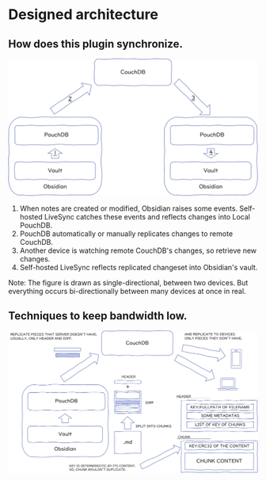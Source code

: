 # Designed architecture

## How does this plugin synchronize.

![Synchronization](../images/1.png)

1. When notes are created or modified, Obsidian raises some events. Self-hosted LiveSync catches these events and reflects changes into Local PouchDB.
2. PouchDB automatically or manually replicates changes to remote CouchDB.
3. Another device is watching remote CouchDB's changes, so retrieve new changes.
4. Self-hosted LiveSync reflects replicated changeset into Obsidian's vault.

Note: The figure is drawn as single-directional, between two devices. But everything occurs bi-directionally between many devices at once in real.

## Techniques to keep bandwidth low.

![dedupe](../images/2.png)